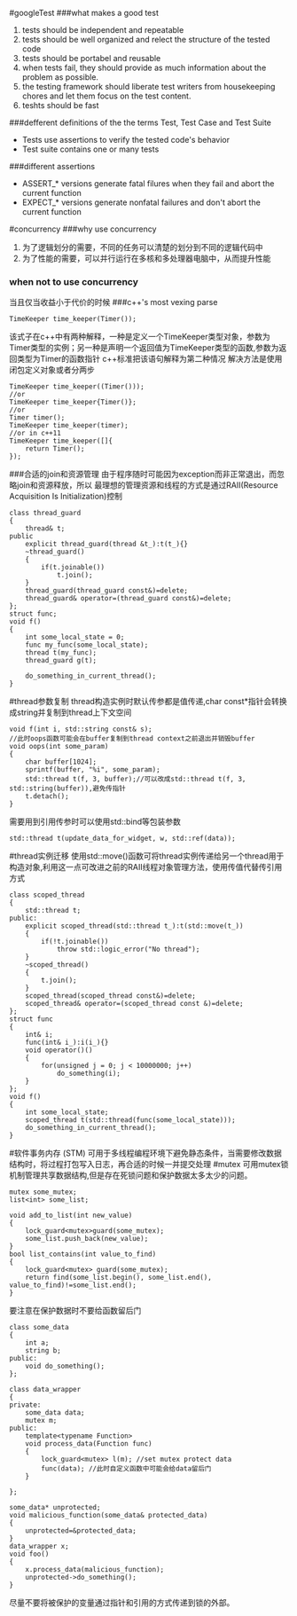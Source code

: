 #googleTest
###what makes a good test
1. tests should be independent and repeatable
2. tests should be well organized and relect the structure of the tested code
3. tests should be portabel and reusable
4. when tests fail, they should provide as much information about the problem as possible.
5. the testing framework should liberate test writers from housekeeping chores and let them focus on the test content.
6. teshts should be fast

###defferent definitions of the the terms Test, Test Case and Test Suite
- Tests use assertions to verify the tested code's behavior
- Test suite contains one or many tests

###different assertions
- ASSERT_* versions generate fatal filures when they fail and abort the current function
- EXPECT_* versions generate nonfatal failures and don't abort the current function


#concurrency
###why use concurrency
1. 为了逻辑划分的需要，不同的任务可以清楚的划分到不同的逻辑代码中
2. 为了性能的需要，可以并行运行在多核和多处理器电脑中，从而提升性能
### when not to use concurrency
当且仅当收益小于代价的时候 
###c++'s most vexing parse
```
TimeKeeper time_keeper(Timer());
```
该式子在c++中有两种解释，一种是定义一个TimeKeeper类型对象，参数为Timer类型的实例；另一种是声明一个返回值为TimeKeeper类型的函数,参数为返回类型为Timer的函数指针
c++标准把该语句解释为第二种情况
解决方法是使用闭包定义对象或者分两步
```
TimeKeeper time_keeper((Timer()));
//or
TimeKeeper time_keeper{Timer()};
//or
Timer timer();
TimeKeeper time_keeper(timer);
//or in c++11
TimeKeeper time_keeper([]{
	return Timer();
});
```
###合适的join和资源管理
由于程序随时可能因为exception而非正常退出，而忽略join和资源释放，所以
最理想的管理资源和线程的方式是通过RAII(Resource Acquisition Is Initialization)控制
```
class thread_guard
{
	thread& t;
public
	explicit thread_guard(thread &t_):t(t_){}
	~thread_guard()
	{
		if(t.joinable())
			t.join();
	}
	thread_guard(thread_guard const&)=delete;
	thread_guard& operator=(thread_guard const&)=delete;
};
struct func;
void f()
{
	int some_local_state = 0;
	func my_func(some_local_state);
	thread t(my_func);
	thread_guard g(t);

	do_something_in_current_thread();
}
```
#thread参数复制
thread构造实例时默认传参都是值传递,char const*指针会转换成string并复制到thread上下文空间
```
void f(int i, std::string const& s);
//此时oops函数可能会在buffer复制到thread context之前退出并销毁buffer
void oops(int some_param)
{
	char buffer[1024];
	sprintf(buffer, "%i", some_param);
	std::thread t(f, 3, buffer);//可以改成std::thread t(f, 3, std::string(buffer)),避免传指针
	t.detach();
}

```
需要用到引用传参时可以使用std::bind等包装参数
```
std::thread t(update_data_for_widget, w, std::ref(data));
```
#thread实例迁移
使用std::move()函数可将thread实例传递给另一个thread用于构造对象,利用这一点可改进之前的RAII线程对象管理方法，使用传值代替传引用方式
```
class scoped_thread
{
	std::thread t;
public:
	explicit scoped_thread(std::thread t_):t(std::move(t_))
	{
		if(!t.joinable())	
			throw std::logic_error("No thread");
	}
	~scoped_thread()
	{
		t.join();	
	}
	scoped_thread(scoped_thread const&)=delete;
	scoped_thread& operator=(scoped_thread const &)=delete;
};
struct func
{
	int& i;
	func(int& i_):i(i_){}
	void operator()()
	{
		for(unsigned j = 0; j < 10000000; j++)	
			do_something(i);
	}
};
void f()
{
	int some_local_state;
	scoped_thread t(std::thread(func(some_local_state)));
	do_something_in_current_thread();
}

```
#软件事务内存 (STM)
可用于多线程编程环境下避免静态条件，当需要修改数据结构时，将过程打包写入日志，再合适的时候一并提交处理
#mutex
可用mutex锁机制管理共享数据结构,但是存在死锁问题和保护数据太多太少的问题。
```
mutex some_mutex;
list<int> some_list;

void add_to_list(int new_value)
{
	lock_guard<mutex>guard(some_mutex);
	some_list.push_back(new_value);
}
bool list_contains(int value_to_find)
{
	lock_guard<mutex> guard(some_mutex);
	return find(some_list.begin(), some_list.end(), value_to_find)!=some_list.end();
}

```
要注意在保护数据时不要给函数留后门
```
class some_data
{
	int a;
	string b;
public:
	void do_something();
};

class data_wrapper
{
private:
	some_data data;
	mutex m;
public:
	template<typename Function>
	void process_data(Function func)
	{
		lock_guard<mutex> l(m);	//set mutex protect	data
		func(data);	//此时自定义函数中可能会给data留后门
	}

};

some_data* unprotected;
void malicious_function(some_data& protected_data)
{
	unprotected=&protected_data;
}
data_wrapper x;
void foo()
{
	x.process_data(malicious_function);
	unprotected->do_something();
}
```
尽量不要将被保护的变量通过指针和引用的方式传递到锁的外部。
